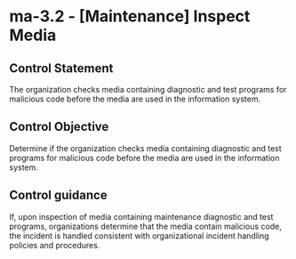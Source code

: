 # ma-3.2 - \[Maintenance\] Inspect Media

## Control Statement

The organization checks media containing diagnostic and test programs for malicious code before the media are used in the information system.

## Control Objective

Determine if the organization checks media containing diagnostic and test programs for malicious code before the media are used in the information system.

## Control guidance

If, upon inspection of media containing maintenance diagnostic and test programs, organizations determine that the media contain malicious code, the incident is handled consistent with organizational incident handling policies and procedures.
